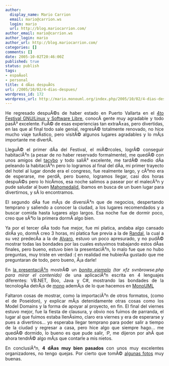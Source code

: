 ```yaml
---
author:
  display_name: Mario Carrion
  email: mario@carrion.ws
  login: mario
  url: http://blog.mariocarrion.com/
author_email: mario@carrion.ws
author_login: mario
author_url: http://blog.mariocarrion.com/
categories: []
comments: []
date: 2005-10-02T20:46:00Z
published: true
status: publish
tags:
- espaÃ±ol
- personal
title: 4 dÃ­as despuÃ©s
url: /2005/10/02/4-dias-despues/
wordpress_id: 172
wordpress_url: http://mario.monouml.org/index.php/2005/10/02/4-dias-despues/
---
```


<div style="clear:both;"></div>
<p style="text-align: justify;">He regresado despuÃ©s de haber estado en Puerto Vallarta en el <a href="http://www.festivaldesoftwarelibre.org/fsl2005">4to Festival GNU/Linux y Software Libre</a>, conocÃ­ gente muy agradable y todo pasÃ³ excelente. FuÃ© de esas experiencias tan extraÃ±as, pero divertidas, en las que al final todo sale genial, regresÃ© totalmente renovado, no hice mucho viaje turÃ­stico, pero visitÃ© algunos lugares agradables y lo mÃ¡s importante me divertÃ­.</p>
<p style="text-align: justify;">LleguÃ© el primer dÃ­a del Festival, el miÃ©rcoles, logrÃ© conseguir habitaciÃ³n (a pesar de no haber reservado formalmente), me quedÃ© con unos amigos del <a href="http://blog.tacvbo.net/">tacvbo</a> y todo saliÃ³ excelente, me tardÃ© medio dÃ­a peleando la habitaciÃ³n pero lo logramos al final del dÃ­a, mi primer trayecto del hotel al lugar donde era el congreso, fue realmente largo, y cÃ³mo era de esperarse, me perdÃ­, pero bueno, logramos llegar, casi dos horas despuÃ©s pero lo hicÃ­mos, esa noche salimos a pasear por el malecÃ³n y pude saludar al buen <a href="http://mahomedalidp.blogspot.com/">Mahomedalid</a>, ibamos en busca de un buen lugar para divertirnos, y sÃ­ lo encontramos.</p>
<p style="text-align: justify;">El segundo dÃ­a fue mÃ¡s de diversiÃ³n que de negocios, despertando temprano y saliendo a conocer la ciudad, a los lugares recomendados y a buscar comida hasta lugares algo largos. Esa noche fue de dormir poco, creo que sÃ³lo la primera dormÃ­ algo bien.</p>
<p style="text-align: justify;">Ya por el tercer dÃ­a todo fue mejor, fue mi platica, andaba algo cansado dirÃ­a yo, dormÃ­ creo 3 horas, mi platica fue previa a la de <a href="http://www.stonehenge.com/merlyn/">Randal</a>, la cual a su vez predecÃ­a a la de <a href="http://www.alobbs.com/">Alvaro</a>, estuvo un poco apresurado, y no pudÃ© mostrar todas las bondades por las cuales estuvimos trabajando estos dÃ­as finales, pero bueno, estuvo bien la presentaciÃ³n, lo malo fue que no hubo preguntas, muy triste en verdad :( en realidad me hubierÃ­a gustado que me preguntaran de todo, pero bueno, Â¡a darle!</p>
<p style="text-align: justify;">En <a href="http://www.flickr.com/photos/mariocarrion/tags/monouml/">la presentaciÃ³n</a> mostrÃ© un <span style="font-style:italic;"><a href="http://forge.novell.com/modules/xfmod/svn/svnbrowse.php?uri=dl.php%3Frepname%3Dmonouml%26path%3D%252Ftrunk%252Fdocumentation%252Fsamples%252F4langWritten%252F%26rev%3D0%26isdir%3D1">bonito ejemplo</a></span> <span style="font-style:italic;">(tar xfz svnbrowse.php para mirar el contenido)</span> de una aplicaciÃ³n escrita en 4 lenguajes diferentes: VB.NET, Boo, Java y C#, mostrando las bondades de la tecnologÃ­a detrÃ¡s de <a href="http://www.mono-project.com">mono</a> ademÃ¡s de lo que hacemos en <a href="http://www.monouml.org">MonoUML</a></p>
<p style="text-align: justify;">Faltaron cosas de mostrar, como la importaciÃ³n de otros formatos, (como el de Poseidon), y explicar mÃ¡s detenidamente otras cosas como los Model Domains y la forma de apoyar al proyecto, en fin. El final del viernes estuvo mejor, fue la fiesta de clausura, y obvio nos fuimos de parranda, el lugar al que fuimos estaba llenÃ­simo, claro era viernes y era de esperarse y pues a divertinos... yo esperaba llegar temprano para poder salir a tiempo de la ciudad y regresar a casa, pero hice algo que siempre hago... me quedÃ© dormido, lo bueno es que pude salir, :P, me dijeron por ahÃ­ que ahora tendrÃ© algo mÃ¡s que contarle a mis nietos.</p>
<p style="text-align: justify;">En conclusiÃ³n, <span style="font-weight:bold;">4 dÃ­as muy bien pasados</span> con unos muy excelentes organizadores, no tengo quejas. Por cierto que tomÃ© <a href="http://www.flickr.com/photos/mariocarrion/tags/puertovallarta/">algunas fotos</a> muy buenas.</p>
<div style="clear:both; padding-bottom: 0.25em;"></div>
